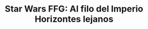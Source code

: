 ---
collection: rolLudoteca
title: 'Star Wars FFG: Al filo del Imperio Horizontes lejanos'
image: edgswe10.png
editorial: 'Fantasy Flight Games'
editorial_ref: 'EDGSWE10'
isbn: '9788415889847'
type: 'Guía'
web: http://www.fantasyflightgames.es/juegos/articulo/star_wars_al_filo_del_imperio/horizontes_lejanos
format: 'Libro tapa dura'
system: 'Genesys'
created_at: '2022-04-11T12:10:29+00:00'
---